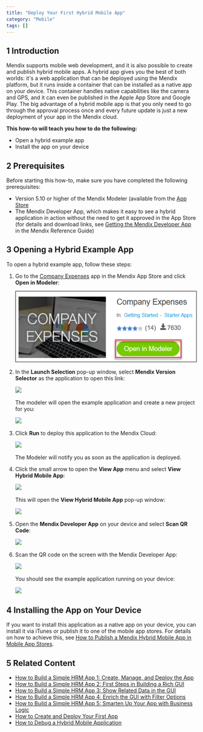 ```yaml
---
title: "Deploy Your First Hybrid Mobile App"
category: "Mobile"
tags: []
---
```


## 1 Introduction

Mendix supports mobile web development, and it is also possible to create and publish hybrid mobile apps. A hybrid app gives you the best of both worlds: it's a web application that can be deployed using the Mendix platform, but it runs inside a container that can be installed as a native app on your device. This container handles native capabilities like the camera and GPS, and it can even be published in the Apple App Store and Google Play. The big advantage of a hybrid mobile app is that you only need to go through the approval process once and every future update is just a new deployment of your app in the Mendix cloud.

**This how-to will teach you how to do the following:**

* Open a hybrid example app
* Install the app on your device

## 2 Prerequisites

Before starting this how-to, make sure you have completed the following prerequisites:

* Version 5.10 or higher of the Mendix Modeler (available from the [App Store](https://appstore.home.mendix.com/link/modelers)
* The Mendix Developer App, which makes it easy to see a hybrid application in action without the need to get it approved in the App Store (for details and download links, see [Getting the Mendix Developer App](/refguide7/getting-the-mendix-developer-app) in the Mendix Reference Guide)

## 3 Opening a Hybrid Example App

To open a hybrid example app, follow these steps:

1.  Go to the [Company Expenses](https://appstore.home.mendix.com/link/app/240/Mendix/Company-Expenses) app in the Mendix App Store and click **Open in Modeler**:

    ![](attachments/18448692/18581187.png)

2. In the **Launch Selection** pop-up window, select **Mendix Version Selector** as the application to open this link:

    ![](attachments/18448692/18581200.png)

    The modeler will open the example application and create a new project for you:

    ![](attachments/18448692/18581199.png)

3. Click **Run** to deploy this application to the Mendix Cloud:

    ![](attachments/18448692/18581186.png) 

    The Modeler will notify you as soon as the application is deployed.
4. Click the small arrow to open the **View App** menu and select **View Hybrid Mobile App**:

    ![](attachments/18448692/18581185.png) 

    This will open the **View Hybrid Mobile App** pop-up window:

    ![](attachments/18448692/18581184.png)

5. Open the **Mendix Developer App** on your device and select **Scan QR Code**:

    ![](attachments/18448692/18581190.png)

6. Scan the QR code on the screen with the Mendix Developer App:

    ![](attachments/18448692/18581189.png)

    You should see the example application running on your device:

    ![](attachments/18448692/18581188.png)

## 4 Installing the App on Your Device

If you want to install this application as a native app on your device, you can install it via iTunes or publish it to one of the mobile app stores. For details on how to achieve this, see [How to Publish a Mendix Hybrid Mobile App in Mobile App Stores](publishing-a-mendix-hybrid-mobile-app-in-mobile-app-stores).

## 5 Related Content

* [How to Build a Simple HRM App 1: Create, Manage, and Deploy the App](../tutorials/build-a-simple-hrm-app-1-create-manage-and-deploy-the-app)
* [How to Build a Simple HRM App 2: First Steps in Building a Rich GUI](../tutorials/build-a-simple-hrm-app-2-first-steps-in-building-a-rich-gui)
* [How to Build a Simple HRM App 3: Show Related Data in the GUI](../tutorials/build-a-simple-hrm-app-3-show-related-data-in-the-gui)
* [How to Build a Simple HRM App 4: Enrich the GUI with Filter Options](../tutorials/build-a-simple-hrm-app-4-enrich-the-gui-with-filter-options)
* [How to Build a Simple HRM App 5: Smarten Up Your App with Business Logic](../tutorials/build-a-simple-hrm-app-5-smarten-up-your-app-with-business-logic)
* [How to Create and Deploy Your First App](../modeling-basics/create-and-deploy-your-first-app)
* [How to Debug a Hybrid Mobile Application](../monitoring-troubleshooting/debug-a-hybrid-mobile-application)
